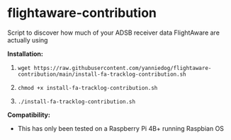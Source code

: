 # flightaware-contribution
Script to discover how much of your ADSB receiver data FlightAware are actually using

**Installation:**

1) ```wget https://raw.githubusercontent.com/yanniedog/flightaware-contribution/main/install-fa-tracklog-contribution.sh```

2) ```chmod +x install-fa-tracklog-contribution.sh```

3) ```./install-fa-tracklog-contribution.sh```

**Compatibility:**
- This has only been tested on a Raspberry Pi 4B+ running Raspbian OS
